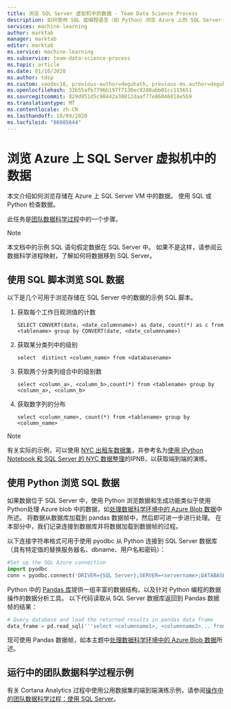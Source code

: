 ```yaml
---
title: 浏览 SQL Server 虚拟机中的数据 - Team Data Science Process
description: 如何使用 SQL 或编程语言（如 Python）浏览 Azure 上的 SQL Server VM 中存储的数据。
services: machine-learning
author: marktab
manager: marktab
editor: marktab
ms.service: machine-learning
ms.subservice: team-data-science-process
ms.topic: article
ms.date: 01/10/2020
ms.author: tdsp
ms.custom: seodec18, previous-author=deguhath, previous-ms.author=deguhath
ms.openlocfilehash: 33b55afb7796b197f7130ec9288abb01cc115651
ms.sourcegitcommit: 829d951d5c90442a38012daaf77e86046018e5b9
ms.translationtype: MT
ms.contentlocale: zh-CN
ms.lasthandoff: 10/09/2020
ms.locfileid: "86085644"
---
```

# <a name="explore-data-in-sql-server-virtual-machine-on-azure"></a>浏览 Azure 上 SQL Server 虚拟机中的数据

本文介绍如何浏览存储在 Azure 上 SQL Server VM 中的数据。 使用 SQL 或 Python 检查数据。

此任务是[团队数据科学过程](overview.md)中的一个步骤。

> [!NOTE]
> 本文档中的示例 SQL 语句假定数据在 SQL Server 中。 如果不是这样，请参阅云数据科学进程映射，了解如何将数据移到 SQL Server。
> 
> 

## <a name="explore-sql-data-with-sql-scripts"></a><a name="sql-dataexploration"></a>使用 SQL 脚本浏览 SQL 数据
以下是几个可用于浏览存储在 SQL Server 中的数据的示例 SQL 脚本。

1. 获取每个工作日观测值的计数
   
    `SELECT CONVERT(date, <date_columnname>) as date, count(*) as c from <tablename> group by CONVERT(date, <date_columnname>)` 
2. 获取某分类列中的级别
   
    `select  distinct <column_name> from <databasename>`
3. 获取两个分类列组合中的级别数 
   
    `select <column_a>, <column_b>,count(*) from <tablename> group by <column_a>, <column_b>`
4. 获取数字列的分布
   
    `select <column_name>, count(*) from <tablename> group by <column_name>`

> [!NOTE]
> 有关实际的示例，可以使用 [NYC 出租车数据集](https://www.andresmh.com/nyctaxitrips/)，并参考名为[使用 IPython Notebook 和 SQL Server 的 NYC 数据整理](https://github.com/Azure/Azure-MachineLearning-DataScience/blob/master/Misc/DataScienceProcess/iPythonNotebooks/machine-Learning-data-science-process-sql-walkthrough.ipynb)的IPNB，以获取端到端的演练。
> 
> 

## <a name="explore-sql-data-with-python"></a><a name="python"></a>使用 Python 浏览 SQL 数据
如果数据位于 SQL Server 中，使用 Python 浏览数据和生成功能类似于使用 Python处理 Azure blob 中的数据，如[处理数据科学环境中的 Azure Blob 数据](data-blob.md)中所述。 将数据从数据库加载到 pandas 数据帧中，然后即可进一步进行处理。 在本部分中，我们记录连接到数据库并将数据加载到数据帧的过程。

以下连接字符串格式可用于使用 pyodbc 从 Python 连接到 SQL Server 数据库（具有特定值的替换服务器名、dbname、用户名和密码）：

```python
#Set up the SQL Azure connection
import pyodbc    
conn = pyodbc.connect('DRIVER={SQL Server};SERVER=<servername>;DATABASE=<dbname>;UID=<username>;PWD=<password>')
```

Python 中的 [Pandas 库](https://pandas.pydata.org/)提供一组丰富的数据结构，以及针对 Python 编程的数据操作的数据分析工具。 以下代码读取从 SQL Server 数据库返回到 Pandas 数据帧的结果：

```python
# Query database and load the returned results in pandas data frame
data_frame = pd.read_sql('''select <columnname1>, <columnname2>... from <tablename>''', conn)
```

现可使用 Pandas 数据帧，如本主题中[处理数据科学环境中的 Azure Blob 数据](data-blob.md)所述。

## <a name="the-team-data-science-process-in-action-example"></a>运行中的团队数据科学过程示例
有关 Cortana Analytics 过程中使用公用数据集的端到端演练示例，请参阅[操作中的团队数据科学过程：使用 SQL Server](sql-walkthrough.md)。

